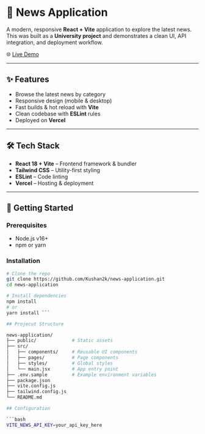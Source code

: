# 📰 News Application

A modern, responsive **React + Vite** application to explore the latest news.  
This was built as a **University project** and demonstrates a clean UI, API integration, and deployment workflow.

🌐 [Live Demo](https://news-application-mu-orpin.vercel.app)

---

## ✨ Features

- Browse the latest news by category  
- Responsive design (mobile & desktop)  
- Fast builds & hot reload with **Vite**  
- Clean codebase with **ESLint** rules  
- Deployed on **Vercel**  

---

## 🛠️ Tech Stack

- **React 18 + Vite** – Frontend framework & bundler  
- **Tailwind CSS** – Utility-first styling  
- **ESLint** – Code linting  
- **Vercel** – Hosting & deployment  

---

## 🚀 Getting Started

### Prerequisites

- Node.js v16+  
- npm or yarn  

### Installation

```bash
# Clone the repo
git clone https://github.com/Kushan2k/news-application.git
cd news-application

# Install dependencies
npm install
# or
yarn install ```

## Projecut Structure

news-application/
├── public/             # Static assets
├── src/
│   ├── components/     # Reusable UI components
│   ├── pages/          # Page components
│   ├── styles/         # Global styles
│   └── main.jsx        # App entry point
├── .env.sample         # Example environment variables
├── package.json
├── vite.config.js
├── tailwind.config.js
└── README.md

## Configuration

```bash
VITE_NEWS_API_KEY=your_api_key_here

```
